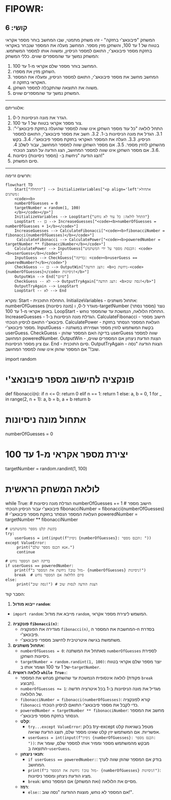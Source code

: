FIPOWR:
=================
קושי: 6
-----------------
המשחק "פיבונאצ'י בחזקה" - זהו משחק מתמטי, שבו המחשב בוחר מספר אקראי בטווח של 1 עד 100, והשחקן מזין מספר.
המחשב מעלה את המספר שנבחר באקראי בחזקת מספר פיבונאצ'י, התואם למספר הניסיון, ומשווה אותו למספר המשתמש.
המשחק נמשך עד שהמספרים שווים.
כללי המשחק:
1. המחשב בוחר מספר שלם אקראי מ-1 עד 100.
2. השחקן מזין את מספרו.
3. המחשב מחשב את מספר פיבונאצ'י, התואם למספר הניסיון, ומעלה את המספר האקראי בחזקה זו.
4. משווה את התוצאה שהתקבלה למספר השחקן.
5. המשחק נמשך עד שהמספרים שווים.
-----------------
אלגוריתם:
1. הגדר את מונה הניסיונות ל-0.
2. צור מספר אקראי בטווח של 1 עד 100.
3. התחל לולאה "כל עוד מספר השחקן אינו שווה למספר שהועלה בחזקת פיבונאצ'י":
    3.1. הגדל את מונה הניסיונות ב-1.
    3.2. חשב את מספר פיבונאצ'י, התואם למספר הניסיון.
    3.3. העלה את המספר האקראי בחזקת מספר פיבונאצ'י.
    3.4. בקש מהשחקן להזין מספר.
    3.5. אם מספר השחקן שווה למספר המחושב, עבור לשלב 4.
    3.6. אם מספר השחקן אינו שווה למספר המחושב, הצג הודעה על המצב הנוכחי.
4. הצג הודעה "ניחשת ב- {מספר ניסיונות} ניסיונות!"
5. סיום המשחק.
-----------------
תרשים זרימה:
```mermaid
flowchart TD
    Start["התחלה"] --> InitializeVariables["<p align='left'>אתחול משתנים:
    <code><b>
    numberOfGuesses = 0
    targetNumber = random(1, 100)
    </b></code></p>"]
    InitializeVariables --> LoopStart{"התחל לולאה: כל עוד לא נוחש"}
    LoopStart -- כן --> IncreaseGuesses["<code><b>numberOfGuesses = numberOfGuesses + 1</b></code>"]
    IncreaseGuesses --> CalculateFibonacci["<code><b>fibonacciNumber = fibonacci(numberOfGuesses)</b></code>"]
     CalculateFibonacci --> CalculatePower["<code><b>poweredNumber = targetNumber ** fibonacciNumber</b></code>"]
    CalculatePower --> InputGuess["הכנסת מספר על ידי המשתמש: <code><b>userGuess</b></code>"]
    InputGuess --> CheckGuess{"בדיקה: <code><b>userGuess == poweredNumber?</b></code>"}
    CheckGuess -- כן --> OutputWin["הצג הודעה: <b>ניחשת ב-<code>{numberOfGuesses}</code> ניסיונות!</b>"]
    OutputWin --> End["סיום"]
    CheckGuess -- לא --> OutputTryAgain["הצג הודעה: <b>נסה שוב!</b>"]
    OutputTryAgain --> LoopStart
    LoopStart -- לא --> End
```
מקרא:
    Start - התחלת התוכנית.
    InitializeVariables - אתחול משתנים: numberOfGuesses (מונה ניסיונות) מוגדר ל-0, ו-targetNumber (מספר נסתר) נוצר באופן אקראי מ-1 עד 100.
    LoopStart - התחלת הלולאה, הנמשכת עד שהמספר נוחש.
    IncreaseGuesses - הגדלת מונה הניסיונות ב-1.
    CalculateFibonacci - חישוב מספר פיבונאצ'י התואם לניסיון הנוכחי.
    CalculatePower - העלאת המספר הנסתר בחזקת מספר פיבונאצ'י.
    InputGuess - בקשת המשתמש להזין מספר ושמירתו במשתנה userGuess.
    CheckGuess - בדיקה האם המספר שהוזן userGuess שווה למספר המחושב poweredNumber.
    OutputWin - הצגת הודעת ניצחון אם המספרים שווים, עם ציון מספר הניסיונות.
    End - סיום התוכנית.
    OutputTryAgain - הצגת הודעה "נסה שוב!" אם המספר שהוזן אינו שווה למספר המחושב.


import random

# פונקציה לחישוב מספר פיבונאצ'י
def fibonacci(n):
    if n <= 0:
        return 0
    elif n == 1:
        return 1
    else:
        a, b = 0, 1
        for _ in range(2, n + 1):
            a, b = b, a + b
        return b

# אתחול מונה ניסיונות
numberOfGuesses = 0
# יצירת מספר אקראי מ-1 עד 100
targetNumber = random.randint(1, 100)

# לולאת המשחק הראשית
while True:
    # הגדלת מונה ניסיונות
    numberOfGuesses += 1
    # חישוב מספר פיבונאצ'י עבור הניסיון הנוכחי
    fibonacciNumber = fibonacci(numberOfGuesses)
    # העלאת המספר הנסתר בחזקת מספר פיבונאצ'י
    poweredNumber = targetNumber ** fibonacciNumber

    # בקשת קלט מספר מהמשתמש
    try:
        userGuess = int(input(f"ניסיון {numberOfGuesses}: הכנס מספר: "))
    except ValueError:
         print("אנא הכנס מספר שלם.")
         continue

    # בדיקה האם המספר נוחש
    if userGuess == poweredNumber:
        print(f"מזל טוב! ניחשת את המספר ב- {numberOfGuesses} ניסיונות!")
        break  # סיום הלולאה אם המספר נוחש
    else:
         print("נסה שוב!") # הצגת הודעה לנסות שוב


הסבר קוד:
1.  **ייבוא מודול `random`**:
   -  `import random`: מייבא את מודול `random`, המשמש ליצירת מספר אקראי.
2.  **פונקציה `fibonacci(n)`**:
    -   מגדירה את הפונקציה `fibonacci(n)`, המחשבת את המספר ה-n בסדרת פיבונאצ'י.
    -   משתמשת בגישה איטרטיבית לחישוב מספרי פיבונאצ'י.
3.  **אתחול משתנים**:
    -   `numberOfGuesses = 0`: מאתחל את המשתנה `numberOfGuesses` לספירת ניסיונות השחקן.
    -   `targetNumber = random.randint(1, 100)`: יוצר מספר שלם אקראי בטווח של 1 עד 100 ושומר אותו ב-`targetNumber`.
4. **לולאה ראשית `while True:`**:
    - לולאה אינסופית הנמשכת עד שהשחקן מנחש את המספר (פקודת `break` תבוצע).
    - `numberOfGuesses += 1`: מגדיל את מונה הניסיונות ב-1 בכל איטרציה חדשה של הלולאה.
    - `fibonacciNumber = fibonacci(numberOfGuesses)`: קורא לפונקציה `fibonacci` כדי לקבל את מספר פיבונאצ'י התואם לניסיון הנוכחי.
    - `poweredNumber = targetNumber ** fibonacciNumber`: מחשב את המספר הנסתר בחזקת מספר פיבונאצ'י.
    - **קלט**:
       - `try...except ValueError`: בלוק try-except מטפל בשגיאות קלט אפשריות. אם המשתמש יזין קלט שאינו מספר שלם, תוצג הודעת שגיאה.
       - `userGuess = int(input(f"ניסיון {numberOfGuesses}: הכנס מספר: "))`: מבקש מהמשתמש מספר וממיר אותו למספר שלם, שומר את התוצאה ב-`userGuess`.
    - **תנאי ניצחון**:
      -  `if userGuess == poweredNumber:`: בודק אם המספר שהוזן שווה לערך המחושב.
      -  `print(f"מזל טוב! ניחשת את המספר ב- {numberOfGuesses} ניסיונות!")`: מציג הודעת ניצחון ומספר ניסיונות.
      - `break`: מסיים את הלולאה (ואת המשחק) אם המספר נוחש.
    -  **רמז**:
       - `else:`: אם המספר לא נוחש, מוצגת ההודעה "נסה שוב!".
